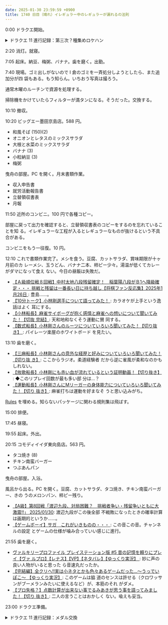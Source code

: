 ```yaml
---
date: 2025-01-30 23:59:59 +0900
title: 1740 日目（晴れ）イレギュラー中のレギュラーが漏れるの法則
---
```


0:00 ドラクエ開始。

<details><summary>ドラクエ 11 進行記録：第三次？種集めロケハン</summary>
<p>前回までは荒野の地下迷宮を拠点にまりょくのたねを稼いでいた。
ここは回復セーブ地点（キメラのつばさで戻れる）、どろにんぎょうからのまほうのせいすい稼ぎ、ドラゴビショップの鳴き声という利点がある。
よって、ギリギリまで離れたくないのだが、今回は他の種を稼ぐことができる場所を探す。</p>

<p>しんこうのたねを持っているワイトキングが出るということでトロデーン城に赴く。
宝箱回収パーティー前衛の MP が尽きるまで狩ってしんこうのたねを 12 個得られた。
回復能力には困っていないはずで、いざというときに来る。</p>

<p>始祖の森北の高台。デビルメビウスという魔物がまりょくのたねを落とす（ぬすむならメビウスの盾）。
奥にいるインプの上位種からはケイオスブレードという高級両手剣を落としてくれる。
ここは金策にも良さそうだ。</p>

<p>試練の里の手前のエリアでフライングデスを狩る。
こいつらは空中を漂っているので戦闘にするのが少し難しい。
おうごんのつめを装備しておびきよせる。地上にいる余計な奴もノコノコやってくるから効率は良くない。</p>
</details>

2:20 消灯。就寝。

7:05 起床。納豆、梅粥、バナナ。歯を磨く。出勤。

7:40 現場。ゴミ出しがないので I 倉のゴミを一斉処分しようとしたら、また追加分が四
袋もある。もう知らん。いちおう写真は撮ろう。

通常木曜のルーチンで資源を処理する。

掃除機をかけていたらフィルターが満タンになる。そうだった。交換する。

10:10 撤収。

10:20 ビッグエー墨田京島店。588 円。

* 和風そば (150)(2)
* オニオンとレタスのミックスサラダ
* 大根と水菜のミックスサラダ
* バナナ (3)
* 小粒納豆 (3)
* 梅粥

曳舟の部屋。PC を開く。月末書類作業。

* 収入申告書
* 就労活動報告書
* 立替領収書表
* 月報

11:50 近所のコンビニ。100 円で各種コピー。

部屋に戻って出力を確認すると、立替領収書表のコピーをするのを忘れていることを知
る。イレギュラーな工程が入るとレギュラーなものが抜けるという不具合がある。

コンビニをもう一往復。10 円。

12:10 これで書類作業完了。メシを食う。豆腐、カットサラダ、賞味期限が十ヶ月前のカ
レーメシ、玉うどん、バナナ二本、柿ピー少々。湯温が低くてカレーがダマになって食え
ない。今日の昼飯は失敗だ。

* [【Ａ級順位戦８回戦】中村太地八段残留確定！　稲葉陽八段がＢ1へ降級確定・・・
  挑戦と残留は一番長い日に持ち越し【将棋ファン反応集】2025年1月26日
  ](https://www.youtube.com/watch?v=Mc-EUpVRHMw): 豊島……。
* [【10分トーク】小林剛選手について語ってみた！
  ](https://www.youtube.com/watch?v=wkuOSD2hX2o): カラオケが上手という逸話はよく
  耳にする。
* [【小林船長】麻雀サイボーグが抱く感情と麻雀への想いについて聞いてみた！【切抜
  完結】](https://www.youtube.com/watch?v=C_bWK6EBNU0): 天和地和なくそう運動に賛
  同する。
* [【数式船長】小林剛さんのルーツについていろいろ聞いてみた！【切り抜き】
  ](https://www.youtube.com/watch?v=YQYJCoSxqO4): パイレーツ楽屋のホワイトボード
  を見たい。

13:10 歯を磨く。

* [【三麻船長】小林剛さんの意外な経歴と好みについていろいろ聞いてみた！【切り抜
  き】](https://www.youtube.com/watch?v=DK1-uqS9oAI): ここからラジオ。柔道経験者
  だから逆に雀風が柔和なのかもしれない。
* [【放歌船長】小林剛にも赤い血が流れているという証明動画！【切り抜き】
  ](https://www.youtube.com/watch?v=jNhu5kEGiEo): ◆このリプレイ回数が最も多い部
  分は…？
* [【運動船長】小林剛さんにMリーガーの身体能力についていろいろ聞いてみた！【切り
  抜き】](https://www.youtube.com/watch?v=aJCk4rhWz6Q): 麻雀打ちは運動を好まなそ
  うと思い込みがち。

[Rules] を埋める。知らないパッケージに関わる規則集は飛ばす。

15:00 排便。

17:45 昼寝。

19:55 起床。外出。

20:15 コモディイイダ東向島店。563 円。

* タコ焼き (8)
* チキン南蛮バーガー
* つぶあんパン

曳舟の部屋。入浴。

風呂から出る。PC を開く。豆腐、カットサラダ、タコ焼き、チキン南蛮バーガー、きの
うのメロンパン、柿ピー残り。

* [【A級】第8回戦「渡辺九段、対局困難？　挑戦者争い・残留争いともに大激震!!」
  2025/01/30](https://www.youtube.com/watch?v=RYfH_tG32n4): 渡辺九段がこの後全部
  不戦敗になったときの確率計算は画期的というか……。
* [【ゲームボーイ】サガ　これがいきものの・・・
  ](https://www.youtube.com/watch?v=z1-6hrvsu_M): この音この音。チャンネルの設定
  とゲームの仕様が噛み合っていい感じに進行。

21:55 歯を磨く。

* [ヴァルキリープロファイル プレイステーション版 #5 昔の記憶を頼りにプレイ【ヴァ
  ルプロ】【レナス】【VP】【ネタバレ】【ゆっくり実況】
  ](https://www.youtube.com/watch?v=ssc-tE-9mFU): 妙に声の良い人物がいると思った
  ら音速丸だったか。
* [【完結編】全クリへ!!実は小ネタとかも色々あるゲームだった...～うっでいぽこ～
  【ゆっくり実況】](https://www.youtube.com/watch?v=8nDLSgWPJSo): このゲームは脇
  道のセンスは許せる（クロワッサンがブーメランみたいに使えるなど）が、本筋のそれ
  がダメ。
* [【プロ失格？】点数計算が出来ない事でるみあきが思う事を語ってみました！【切り
  抜き】](https://www.youtube.com/watch?v=V2CVmatcMPY): 二人の言うことはおかしく
  ない。喩えも妥当。

23:00 ドラクエ準備。

<details><summary>ドラクエ 11 進行記録：メダル交換</summary>
<p>ちいさなメダルが何枚貯まっているかわからないので交換しにメダル学園へ。
もう不要かもしれないが、きせきのきのみを 5 個ゲッツ。
ついでに旅のおもいでで好きなカットシーンをプレイバック。
冒険の旅（チャプター名もこれ）は何度見返してもいい。</p>

<p>試練の里の前の雪原に夜に行ってしまってフライングデスの狩猟に失敗する。
代わりにギガンテスからエルフの飲み薬を補充。</p>

<p>始祖の森。序盤のほうでフォレストマスターの湧きポイントがわずかながら固まっているので、往復して狩るしかない。
まもりのたねをグレイグ一点投資で 500 まで上げて、適当な戦闘で効果を検証したい。</p>
</details>

[Rules]: <https://docs.astral.sh/ruff/rules/>
